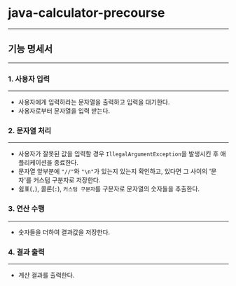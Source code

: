# java-calculator-precourse

---

## 기능 명세서

---

### **1. 사용자 입력**

---

- 사용자에게 입력하라는 문자열을 출력하고 입력을 대기한다.
- 사용자로부터 문자열을 입력 받는다.

### 2. 문자열 처리

---

- 사용자가 잘못된 값을 입력할 경우 `IllegalArgumentException`을 발생시킨 후 애플리케이션을 종료한다.
- 문자열 앞부분에 `"//"`와 `"\n"`가 있는지 있는지 확인하고, 있다면 그 사이의 '문자'를 커스텀 구분자로 저장한다.
- 쉼표(`,`), 콜론(`:`), `커스텀 구분자`를 구분자로 문자열의 숫자들을 추출한다.

### **3. 연산 수행**

---

- 숫자들을 더하여 결과값을 저장한다.

### **4. 결과 출력**

---

- 계산 결과를 출력한다.